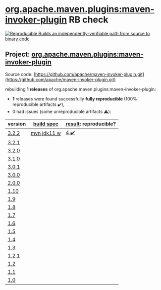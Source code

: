 [org.apache.maven.plugins:maven-invoker-plugin](https://search.maven.org/artifact/org.apache.maven.plugins/maven-invoker-plugin/) RB check
=======

[![Reproducible Builds](https://reproducible-builds.org/images/logos/rb.svg) an independently-verifiable path from source to binary code](https://reproducible-builds.org/)

## Project: [org.apache.maven.plugins:maven-invoker-plugin](https://search.maven.org/artifact/org.apache.maven.plugins/maven-invoker-plugin/)

Source code: [https://github.com/apache/maven-invoker-plugin.git](https://github.com/apache/maven-invoker-plugin.git)

rebuilding **1 releases** of org.apache.maven.plugins:maven-invoker-plugin:
- **1** releases were found successfully **fully reproducible** (100% reproducible artifacts :heavy_check_mark:),
- 0 had issues (some unreproducible artifacts :warning:):

| version | [build spec](BUILDSPEC.md) | [result](https://reproducible-builds.org/docs/jvm/): reproducible? |
| -- | --------- | ------ |
| [3.2.2](https://search.maven.org/artifact/org.apache.maven.plugins/maven-invoker-plugin/3.2.2/pom) | [mvn jdk11 w](maven-invoker-plugin-3.2.2.buildspec) | [4 :heavy_check_mark: ](maven-invoker-plugin-3.2.2.buildcompare) |
| [3.2.1](https://search.maven.org/artifact/org.apache.maven.plugins/maven-invoker-plugin/3.2.1/pom) | | |
| [3.2.0](https://search.maven.org/artifact/org.apache.maven.plugins/maven-invoker-plugin/3.2.0/pom) | | |
| [3.1.0](https://search.maven.org/artifact/org.apache.maven.plugins/maven-invoker-plugin/3.1.0/pom) | | |
| [3.0.1](https://search.maven.org/artifact/org.apache.maven.plugins/maven-invoker-plugin/3.0.1/pom) | | |
| [3.0.0](https://search.maven.org/artifact/org.apache.maven.plugins/maven-invoker-plugin/3.0.0/pom) | | |
| [2.0.0](https://search.maven.org/artifact/org.apache.maven.plugins/maven-invoker-plugin/2.0.0/pom) | | |
| [1.10](https://search.maven.org/artifact/org.apache.maven.plugins/maven-invoker-plugin/1.10/pom) | | |
| [1.9](https://search.maven.org/artifact/org.apache.maven.plugins/maven-invoker-plugin/1.9/pom) | | |
| [1.8](https://search.maven.org/artifact/org.apache.maven.plugins/maven-invoker-plugin/1.8/pom) | | |
| [1.7](https://search.maven.org/artifact/org.apache.maven.plugins/maven-invoker-plugin/1.7/pom) | | |
| [1.6](https://search.maven.org/artifact/org.apache.maven.plugins/maven-invoker-plugin/1.6/pom) | | |
| [1.5](https://search.maven.org/artifact/org.apache.maven.plugins/maven-invoker-plugin/1.5/pom) | | |
| [1.4](https://search.maven.org/artifact/org.apache.maven.plugins/maven-invoker-plugin/1.4/pom) | | |
| [1.3](https://search.maven.org/artifact/org.apache.maven.plugins/maven-invoker-plugin/1.3/pom) | | |
| [1.2.1](https://search.maven.org/artifact/org.apache.maven.plugins/maven-invoker-plugin/1.2.1/pom) | | |
| [1.2](https://search.maven.org/artifact/org.apache.maven.plugins/maven-invoker-plugin/1.2/pom) | | |
| [1.1](https://search.maven.org/artifact/org.apache.maven.plugins/maven-invoker-plugin/1.1/pom) | | |
| [1.0](https://search.maven.org/artifact/org.apache.maven.plugins/maven-invoker-plugin/1.0/pom) | | |
